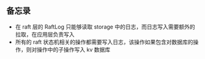 ## 备忘录
- 在 raft 层的 RaftLog 只能够读取 storage 中的日志，而日志写入需要额外的拉取，在应用层负责写入
- 所有的 raft 状态机相关的操作都需要写入日志，该操作如果包含对数据库的操作，则对操作中的子操作写入 kv 数据库